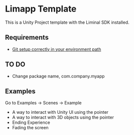 # Limapp Template
This is a Unity Project template with the Liminal SDK installed.

## Requirements
- [Git setup correctly in your environment path](https://github.com/LiminalVR/LiminalSdk-UnityPackage/blob/develop/README.md#setup-git)

## TO DO
- Change package name, com.company.myapp

## Examples
Go to Examples -> Scenes -> Example
- A way to interact with Unity UI using the pointer
- A way to interact with 3D objects using the pointer
- Ending Experience
- Fading the screen

